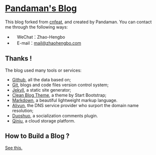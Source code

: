 # [Pandaman's Blog](http://blog.zhaohengbo.com/)

This blog forked from [cnfeat](https://github.com/cnfeat/cnfeat.github.io), and created by Pandaman. You can contact me through the following ways:

- &nbsp;<i class="fa fa-comments">&nbsp;&nbsp;&nbsp;</i>WeChat：Zhao-Hengbo
- &nbsp;<i class="fa fa-envelope-o">&nbsp;&nbsp;&nbsp;</i>E-mail：<mail@zhaohengbo.com>

## Thanks !

The blog used many tools or services:

* [Github](https://github.com/), all the data based on;
* [Git](https://git-scm.com/), blogs and code files version control system;
* [Jekyll](http://jekyllrb.com/), a static site generator;
* [Clean Blog Theme](https://github.com/IronSummitMedia/startbootstrap-clean-blog-jekyll), a theme by Start Bootstrap;
* [Markdown](https://daringfireball.net/projects/markdown/), a beautiful lightweight markup language.
* [Aliyun](https://wanwang.aliyun.com/), the DNS service provider who surport the domain name resolution;
* [Duoshuo](http://duoshuo.com/), a socialization comments plugin.
* [Qiniu](http://www.qiniu.com/), a cloud storage platform.

## How to Build a Blog ?

[See this.](http://blog.zhaohengbo.com/shared/)





